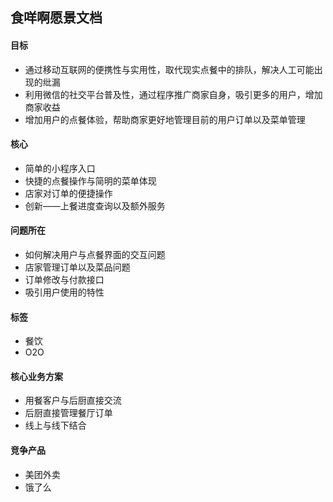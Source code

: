 ## 食咩啊愿景文档  
#### 目标
- 通过移动互联网的便携性与实用性，取代现实点餐中的排队，解决人工可能出现的纰漏
- 利用微信的社交平台普及性，通过程序推广商家自身，吸引更多的用户，增加商家收益
- 增加用户的点餐体验，帮助商家更好地管理目前的用户订单以及菜单管理

#### 核心
- 简单的小程序入口
- 快捷的点餐操作与简明的菜单体现
- 店家对订单的便捷操作
- 创新——上餐进度查询以及额外服务

#### 问题所在
- 如何解决用户与点餐界面的交互问题
- 店家管理订单以及菜品问题
- 订单修改与付款接口
- 吸引用户使用的特性

#### 标签
- 餐饮
- O2O

#### 核心业务方案
- 用餐客户与后厨直接交流
- 后厨直接管理餐厅订单
- 线上与线下结合

#### 竞争产品
- 美团外卖
- 饿了么
